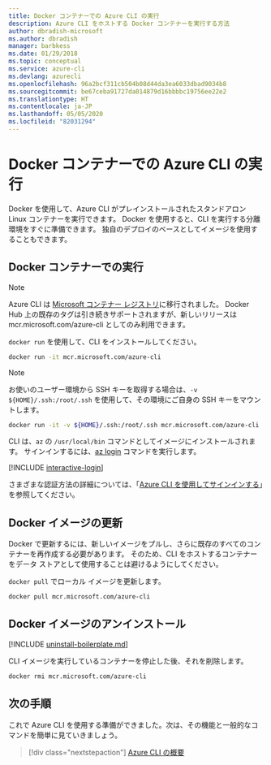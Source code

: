 ```yaml
---
title: Docker コンテナーでの Azure CLI の実行
description: Azure CLI をホストする Docker コンテナーを実行する方法
author: dbradish-microsoft
ms.author: dbradish
manager: barbkess
ms.date: 01/29/2018
ms.topic: conceptual
ms.service: azure-cli
ms.devlang: azurecli
ms.openlocfilehash: 96a2bcf311cb504b08d44da3ea6033dbad9034b8
ms.sourcegitcommit: be67ceba91727da014879d16bbbbc19756ee22e2
ms.translationtype: HT
ms.contentlocale: ja-JP
ms.lasthandoff: 05/05/2020
ms.locfileid: "82031294"
---
```

# <a name="run-azure-cli-in-a-docker-container"></a>Docker コンテナーでの Azure CLI の実行

Docker を使用して、Azure CLI がプレインストールされたスタンドアロン Linux コンテナーを実行できます。 Docker を使用すると、CLI を実行する分離環境をすぐに準備できます。 独自のデプロイのベースとしてイメージを使用することもできます。

## <a name="run-in-a-docker-container"></a>Docker コンテナーでの実行

> [!NOTE]
> Azure CLI は [Microsoft コンテナー レジストリ](https://azure.microsoft.com/services/container-registry)に移行されました。 Docker Hub 上の既存のタグは引き続きサポートされますが、新しいリリースは mcr.microsoft.com/azure-cli としてのみ利用できます。

`docker run` を使用して、CLI をインストールしてください。

   ```bash
   docker run -it mcr.microsoft.com/azure-cli
   ```

> [!NOTE]
> お使いのユーザー環境から SSH キーを取得する場合は、`-v ${HOME}/.ssh:/root/.ssh` を使用して、その環境にご自身の SSH キーをマウントします。
>
> ```bash
> docker run -it -v ${HOME}/.ssh:/root/.ssh mcr.microsoft.com/azure-cli
> ```

CLI は、`az` の `/usr/local/bin` コマンドとしてイメージにインストールされます。 サインインするには、[az login](/cli/azure/reference-index#az-login) コマンドを実行します。

[!INCLUDE [interactive-login](includes/interactive-login.md)]

さまざまな認証方法の詳細については、「[Azure CLI を使用してサインインする](authenticate-azure-cli.md)」を参照してください。

## <a name="update-docker-image"></a>Docker イメージの更新

Docker で更新するには、新しいイメージをプルし、さらに既存のすべてのコンテナーを再作成する必要があります。 そのため、CLI をホストするコンテナーをデータ ストアとして使用することは避けるようにしてください。

`docker pull` でローカル イメージを更新します。

```bash
docker pull mcr.microsoft.com/azure-cli
```

## <a name="uninstall-docker-image"></a>Docker イメージのアンインストール

[!INCLUDE [uninstall-boilerplate.md](includes/uninstall-boilerplate.md)]

CLI イメージを実行しているコンテナーを停止した後、それを削除します。

```bash
docker rmi mcr.microsoft.com/azure-cli
```

## <a name="next-steps"></a>次の手順

これで Azure CLI を使用する準備ができました。次は、その機能と一般的なコマンドを簡単に見ていきましょう。

> [!div class="nextstepaction"]
> [Azure CLI の概要](get-started-with-azure-cli.md)
